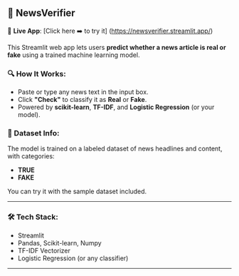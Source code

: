 ## 📰 NewsVerifier

🚀 **Live App**: [Click here ➡️ to try it]  (https://newsverifier.streamlit.app/)

This Streamlit web app lets users **predict whether a news article is real or fake** using a trained machine learning model.

### 🔍 How It Works:
- Paste or type any news text in the input box.
- Click **"Check"** to classify it as **Real** or **Fake**.
- Powered by **scikit-learn**, **TF-IDF**, and **Logistic Regression** (or your model).
  
### 📂 Dataset Info:
The model is trained on a labeled dataset of news headlines and content, with categories:
- **TRUE**
- **FAKE**

You can try it with the sample dataset included.

---

### 🛠️ Tech Stack:
- Streamlit
- Pandas, Scikit-learn, Numpy
- TF-IDF Vectorizer
- Logistic Regression (or any classifier)

---
